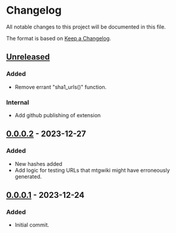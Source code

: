 # Changelog

All notable changes to this project will be documented in this file.

The format is based on [Keep a Changelog](https://keepachangelog.com/en/1.0.0/).

## [Unreleased]

### Added

- Remove errant "sha1_urls()" function.

### Internal

- Add github publishing of extension

## [0.0.0.2] - 2023-12-27

### Added

- New hashes added
- Add logic for testing URLs that mtgwiki might have erroneously generated.

## [0.0.0.1] - 2023-12-24

### Added

- Initial commit.

[unreleased]: https://github.com/maxmakesmagic/deekay/compare/0.0.0.2...HEAD
[0.0.0.2]: https://github.com/maxmakesmagic/deekay/compare/0.0.0.1...0.0.0.2
[0.0.0.1]: https://github.com/maxmakesmagic/deekay/releases/tag/0.0.0.1